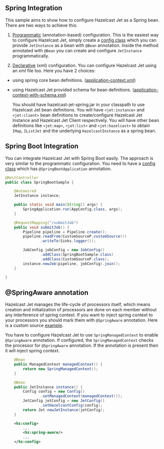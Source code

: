 ## Spring Integration

This sample aims to show how to configure Hazelcast Jet 
as a Spring bean. There are two ways to achieve this:

1. [Programmatic](src/main/java/com/hazelcast/jet/examples/spring/AnnotationBasedConfigurationSample.java)
(annotation-based) configuration. This is the easiest way 
to configure Hazelcast Jet, simply create a 
[config class](src/main/java/com/hazelcast/jet/examples/spring/config/AppConfig.java)
which you can provide `JetInstance` as a bean with `@Bean` annotation.
Inside the method annotated with `@Bean` you can create and configure
`JetInstance` programmatically.

2. [Declarative](src/main/java/com/hazelcast/jet/examples/spring/XmlConfigurationWithSchemaSample.java)
(xml) configuration. You can configure Hazelcast Jet using 
an xml file too. Here you have 2 choices:
 
 - using spring core bean definitions.
 ([application-context.xml](/src/main/resources/application-context.xml))
            
 - using Hazelcast Jet provided schema for bean definitions.
 ([application-context-with-schema.xml](/src/main/resources/application-context-with-schema.xml))

    You should have hazelcast-jet-spring.jar in your classpath 
    to use Hazelcast Jet bean definitions. You will have 
    `<jet:instance>` and `<jet:client>` bean definitions to 
    create/configure Hazelcast Jet Instance and Hazelcast Jet 
    Client respectively. You will have other bean definitions like
    `<jet:map>`, `<jet:list>` and `<jet:hazelcast>` to obtain 
    `IMap`, `IListJet` and the underlying `HazelcastInstance` 
    as a spring bean.


## Spring Boot Integration

You can integrate Hazelcast Jet with Spring Boot easily.
The approach is very similar to the programmatic configuration.
You need to have a 
[config class](src/main/java/com/hazelcast/jet/examples/spring/config/AppConfig.java)
which has `@SpringBootApplication` annotation. 

```java
@RestController
public class SpringBootSample {

    @Autowired
    JetInstance instance;

    public static void main(String[] args) {
        SpringApplication.run(AppConfig.class, args);
    }

    @RequestMapping("/submitJob")
    public void submitJob() {
        Pipeline pipeline = Pipeline.create();
        pipeline.readFrom(CustomSourceP.customSource())
                .writeTo(Sinks.logger());

        JobConfig jobConfig = new JobConfig()
                .addClass(SpringBootSample.class)
                .addClass(CustomSourceP.class);
        instance.newJob(pipeline, jobConfig).join();
    }

}
```

## @SpringAware annotation

Hazelcast Jet manages the life-cycle of processors itself, which
means creation and initialization of processors are done on each
member without any interference of spring context. If you want to
inject spring context to your processors you should mark them with
`@SpringAware` annotation. Here is a custom source 
[example](src/main/java/com/hazelcast/jet/examples/spring/source/CustomSourceP.java).

You have to configure Hazelcast Jet to use `SpringManagedContext`
to enable `@SpringAware` annotation. If configured, the `SpringManagedContext`
checks the processor for `@SpringAware` annotation. If the annotation 
is present then it will inject spring context.

```java
    @Bean
    public ManagedContext managedContext() {
        return new SpringManagedContext();
    }

    @Bean
    public JetInstance instance() {
        Config config = new Config()
                .setManagedContext(managedContext());
        JetConfig jetConfig = new JetConfig()
                .setHazelcastConfig(config);
        return Jet.newJetInstance(jetConfig);
    }
```

```xml
    <hz:config>
        ...
        <hz:spring-aware/>
        ...
    </hz:config>    
```
